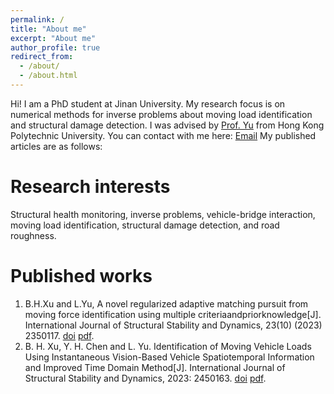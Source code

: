 ```yaml
---
permalink: /
title: "About me"
excerpt: "About me"
author_profile: true
redirect_from: 
  - /about/
  - /about.html
---
```


Hi! I am a PhD student at Jinan University. My research focus is on numerical methods for inverse problems about moving load identification and structural damage detection. I was advised by [Prof. Yu](https://lxxy.jnu.edu.cn/2021/0713/c3706a637375/page.htm) from Hong Kong Polytechnic University. 
You can contact with me here: [Email](mailto:xbohos@163.com)
My published articles are as follows:

Research interests
======
Structural health monitoring, inverse problems, vehicle-bridge interaction, moving load identification, structural damage detection, and road roughness.

Published works
======
1. B.H.Xu and L.Yu, A novel regularized adaptive matching pursuit from moving force identification using multiple criteriaandpriorknowledge[J]. International Journal of Structural Stability and Dynamics, 23(10) (2023) 2350117. [doi](https://doi.org/10.1142/S0219455423501171) [pdf](../assets/ijssd2350117.pdf).
2. B. H. Xu, Y. H. Chen and L. Yu. Identification of Moving Vehicle Loads Using Instantaneous Vision-Based Vehicle Spatiotemporal Information and Improved Time Domain Method[J]. International Journal of Structural Stability and Dynamics, 2023: 2450163. [doi](https://doi.org/10.1142/S0219455424501633) [pdf](../assets/ijssd2450163.pdf).


